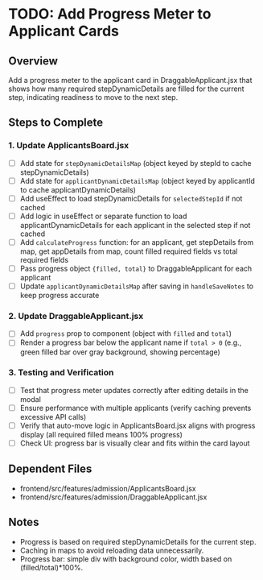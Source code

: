 # TODO: Add Progress Meter to Applicant Cards

## Overview
Add a progress meter to the applicant card in DraggableApplicant.jsx that shows how many required stepDynamicDetails are filled for the current step, indicating readiness to move to the next step.

## Steps to Complete

### 1. Update ApplicantsBoard.jsx
- [ ] Add state for `stepDynamicDetailsMap` (object keyed by stepId to cache stepDynamicDetails)
- [ ] Add state for `applicantDynamicDetailsMap` (object keyed by applicantId to cache applicantDynamicDetails)
- [ ] Add useEffect to load stepDynamicDetails for `selectedStepId` if not cached
- [ ] Add logic in useEffect or separate function to load applicantDynamicDetails for each applicant in the selected step if not cached
- [ ] Add `calculateProgress` function: for an applicant, get stepDetails from map, get appDetails from map, count filled required fields vs total required fields
- [ ] Pass progress object `{filled, total}` to DraggableApplicant for each applicant
- [ ] Update `applicantDynamicDetailsMap` after saving in `handleSaveNotes` to keep progress accurate

### 2. Update DraggableApplicant.jsx
- [ ] Add `progress` prop to component (object with `filled` and `total`)
- [ ] Render a progress bar below the applicant name if `total > 0` (e.g., green filled bar over gray background, showing percentage)

### 3. Testing and Verification
- [ ] Test that progress meter updates correctly after editing details in the modal
- [ ] Ensure performance with multiple applicants (verify caching prevents excessive API calls)
- [ ] Verify that auto-move logic in ApplicantsBoard.jsx aligns with progress display (all required filled means 100% progress)
- [ ] Check UI: progress bar is visually clear and fits within the card layout

## Dependent Files
- frontend/src/features/admission/ApplicantsBoard.jsx
- frontend/src/features/admission/DraggableApplicant.jsx

## Notes
- Progress is based on required stepDynamicDetails for the current step.
- Caching in maps to avoid reloading data unnecessarily.
- Progress bar: simple div with background color, width based on (filled/total)*100%.

